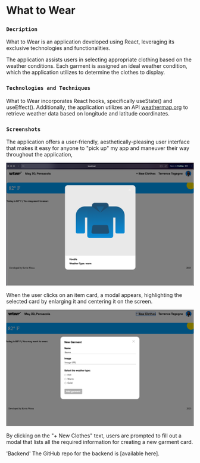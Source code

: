 # What to Wear

### `Decription`

What to Wear is an application developed using React, leveraging its exclusive technologies and functionalities.

The application assists users in selecting appropriate clothing based on the weather conditions. Each garment is assigned an ideal weather condition, which the application utilizes to determine the clothes to display.

### `Technologies and Techniques`

What to Wear incorporates React hooks, specifically useState() and useEffect(). Additionally, the application utilizes an API [weathermap.org](weathermap.org) to retrieve weather data based on longitude and latitude coordinates.

### `Screenshots`

The application offers a user-friendly, aesthetically-pleasing user interface that makes it easy for anyone to "pick up" my app and maneuver their way throughout the application,

![ScreenshotOfWholeScreen](/src/images/WTWR-preview-image.png)

When the user clicks on an item card, a modal appears, highlighting the selected card by enlarging it and centering it on the screen.

![ScreenshotOfItemModal](/src/images/WTWR-new-garment-image.png)

By clicking on the "+ New Clothes" text, users are prompted to fill out a modal that lists all the required information for creating a new garment card.

'Backend'
The GitHub repo for the backend is [available here].
